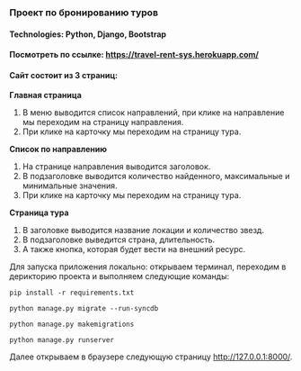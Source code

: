 ### Проект по бронированию туров
#### Technologies: Python, Django, Bootstrap

#### Посмотреть по ссылке: https://travel-rent-sys.herokuapp.com/

#### Сайт состоит из 3 страниц:

**Главная страница**
1. В меню выводится список направлений, при клике на направление мы переходим на страницу направления.
2. При клике на карточку мы переходим на страницу тура.

**Список по направлению**
1. На странице направления выводится заголовок.
2. В подзаголовке выводится количество найденного, максимальные и минимальные значения.
3. При клике на карточку мы переходим на страницу тура.

**Страница тура**
1. В заголовке выводится название локации и количество звезд.
2. В подзаголовке выведится страна, длительность.    
3. А также кнопка, которая будет вести на внешний ресурс.

Для запуска приложения локально: открываем терминал, переходим в дерикторию проекта и выполняем следующие команды:

`pip install -r requirements.txt`

`python manage.py migrate --run-syncdb`

`python manage.py makemigrations`

`python manage.py runserver`

Далее открываем в браузере следующую страницу http://127.0.0.1:8000/.